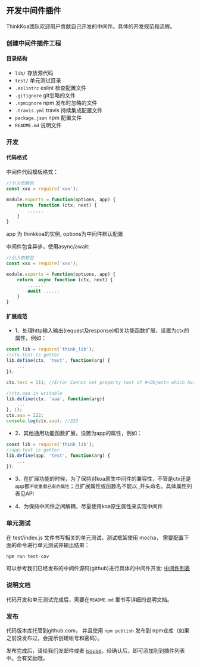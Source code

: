 ## 开发中间件插件
ThinkKoa团队欢迎用户贡献自己开发的中间件。具体的开发规范和流程。

### 创建中间件插件工程
#### 目录结构

* `lib/` 存放源代码
* `test/` 单元测试目录
* `.eslintrc` eslint 检查配置文件
* `.gitignore` git忽略的文件
* `.npmignore` npm 发布时忽略的文件
* `.travis.yml`  travis 持续集成配置文件
* `package.json` npm 配置文件
* `README.md` 说明文件

### 开发

#### 代码格式
中间件代码模板格式： 

```js
//引入依赖包
const xxx = require('xxx'); 

module.exports = function(options, app) {
	return  function (ctx, next) {
		......
	}
}
```
app 为 thinkkoa的实例, options为中间件默认配置


中间件包含异步，使用async/await:

```js
//引入依赖包
const xxx = require('xxx'); 

module.exports = function(options, app) {
	return  async function (ctx, next) {
		......
		await ......
	}
}
```

#### 扩展规范

* 1、处理http输入输出(request及response)相关功能函数扩展，设置为ctx的属性，例如：

```js
const lib = require('think_lib');
//ctx.test is getter
lib.define(ctx, 'test', function(arg) {
	...
});

ctx.test = 111; //Error Cannot set property test of #<Object> which has only a getter

//ctx.aaa is writable
lib.define(ctx, 'aaa', function(arg){
	...
}, 1);
ctx.aaa = 222; 
console.log(ctx.aaa); //222
```
* 2、其他通用功能函数扩展，设置为app的属性，例如： 

```js
const lib = require('think_lib');
//app.test is getter
lib.define(app, 'test', function(arg) {
	...
});
```
* 3、在扩展功能的时候，为了保持对koa原生中间件的兼容性，不管是ctx还是app都`不能重载已有的属性`；且扩展属性或函数名不能以`_`开头命名。具体属性列表见API

* 4、为保持中间件之间解耦，尽量使用koa原生属性来实现中间件

### 单元测试

在 test/index.js 文件书写相关的单元测试，测试框架使用 mocha， 需要配置下面的命令进行单元测试并输出结果：

```bash
npm run test-cov
```

可以参考我们已经发布的中间件源码(github)进行具体的中间件开发: [中间件列表](https://github.com/thinkkoa/thinkkoa_awesome)

### 说明文档

代码开发和单元测试完成后，需要在`README.md` 里书写详细的说明文档。

### 发布

代码版本库托管到github.com， 并且使用 `npm publish` 发布到 npm仓库（如果之前没发布过，会提示创建帐号和密码）。

发布完成后，请给我们发邮件或者 [issuse](https://github.com/thinkkoa/thinkkoa_awesome/issues)，经确认后，即可添加到到插件列表中。会有奖励哦。
